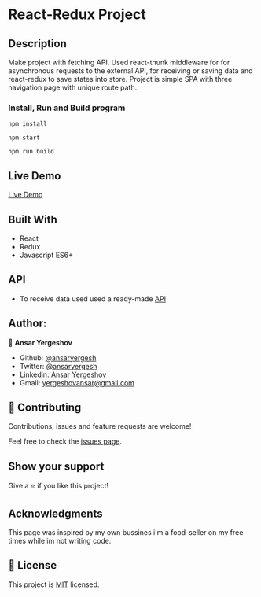# React-Redux Project

## Description

Make project with fetching API. Used react-thunk middleware for for asynchronous requests to the external API, for receiving or saving data and react-redux to save states into store. Project is simple SPA with three navigation page with unique route path.

### Install, Run and Build program

```
npm install

npm start

npm run build

```

## Live Demo

[Live Demo](https://reactcapstone.ansaryergesh.com)

## Built With

- React
- Redux
- Javascript ES6+

## API

- To receive data used used a ready-made [API](themealdb.com)

## Author:

👤 **Ansar Yergeshov**

- Github: [@ansaryergesh](https://github.com/ansaryergesh)
- Twitter: [@ansaryergesh](https://twitter.com/ansaryergesh)
- Linkedin: [Ansar Yergeshov](https://www.linkedin.com/in/ansaryergesh/)
- Gmail: yergeshovansar@gmail.com

## 🤝 Contributing

Contributions, issues and feature requests are welcome!

Feel free to check the [issues page](issues/).

## Show your support

Give a ⭐️ if you like this project!

## Acknowledgments

This page was inspired by my own bussines i'm a food-seller on my free times while im not writing code.

## 📝 License

This project is [MIT](lic.url) licensed.

